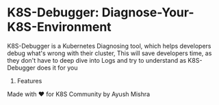 # K8S-Debugger: Diagnose-Your-K8S-Environment
K8S-Debugger is a Kubernetes Diagnosing tool, which helps developers debug what's wrong with their cluster, This will save developers time, as they don't have to deep dive into Logs and try to understand as K8S-Debugger does it for you 

1) Features

Made with ❤️ for K8S Community by Ayush Mishra
